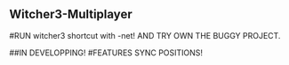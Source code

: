 ## Witcher3-Multiplayer
#RUN witcher3 shortcut with -net! AND TRY OWN THE BUGGY PROJECT.

##IN DEVELOPPING!
#FEATURES
SYNC POSITIONS!

